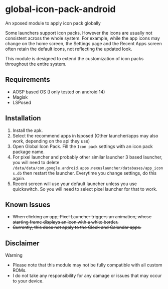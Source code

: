 # global-icon-pack-android
An xposed module to apply icon pack globally

Some launchers support icon packs. However the icons are usually not consistent across the whole system. For example, while the app icons may change on the home screen, the Settings page and the Recent Apps screen often retain the default icons, not reflecting the updated look.

This module is designed to extend the customization of icon packs throughout the entire system.

## Requirements
* AOSP based OS (I only tested on android 14)
* Magisk
* LSPosed

## Installation
1. Install the apk. 
2. Select the recommend apps in lsposed (Other launcher/apps may also work, depending on the api they use)
3. Open Global Icon Pack. Fill the `Icon pack` settings with an icon pack package name.
4. For pixel launcher and probably other similar launcher 3 based launcher, you will need to delete `/data/data/com.google.android.apps.nexuslauncher/databases/app_icons.db` then restart the launcher. Everytime you change settings, do this again.
5. Recent screen will use your default launcher unless you use quickswitch. So you will need to select pixel launcher for that to work.

## Known Issues
* ~~When clicking an app, Pixel Launcher triggers an animation, whose starting frame displays an icon with a white border.~~
* ~~Currently, this does not apply to the Clock and Calendar apps.~~

## Disclaimer
> [!WARNING]
> * Please note that this module may not be fully compatible with all custom ROMs. 
> * I do not take any responsibility for any damage or issues that may occur to your device.